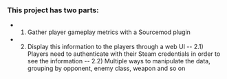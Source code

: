 ### This project has two parts:
- 1) Gather player gameplay metrics with a Sourcemod plugin
- 2) Display this information to the players through a web UI
    -- 2.1) Players need to authenticate with their Steam credentials in order to see the information
    -- 2.2) Multiple ways to manipulate the data, grouping by opponent, enemy class, weapon and so on
